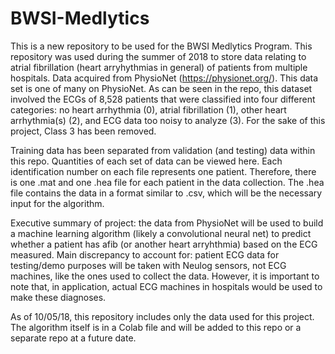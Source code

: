 # BWSI-Medlytics
This is a new repository to be used for the BWSI Medlytics Program. This repository was used during the summer of 2018 to store data relating to atrial fibrillation (heart arryhythmias in general) of patients from multiple hospitals. Data acquired from PhysioNet (https://physionet.org/). This data set is one of many on PhysioNet. As can be seen in the repo, this dataset involved the ECGs of 8,528 patients that were classified into four different categories: no heart arrhythmia (0), atrial fibrillation (1), other heart arrhythmia(s) (2), and ECG data too noisy to analyze (3). For the sake of this project, Class 3 has been removed.

Training data has been separated from validation (and testing) data within this repo. Quantities of each set of data can be viewed here. Each identification number on each file represents one patient. Therefore, there is one .mat and one .hea file for each patient in the data collection. The .hea file contains the data in a format similar to .csv, which will be the necessary input for the algorithm.

Executive summary of project: the data from PhysioNet will be used to build a machine learning algorithm (likely a convolutional neural net) to predict whether a patient has afib (or another heart arryhthmia) based on the ECG measured. Main discrepancy to account for: patient ECG data for testing/demo purposes will be taken with Neulog sensors, not ECG machines, like the ones used to collect the data. However, it is important to note that, in application, actual ECG machines in hospitals would be used to make these diagnoses.

As of 10/05/18, this repository includes only the data used for this project. The algorithm itself is in a Colab file and will be added to this repo or a separate repo at a future date.
